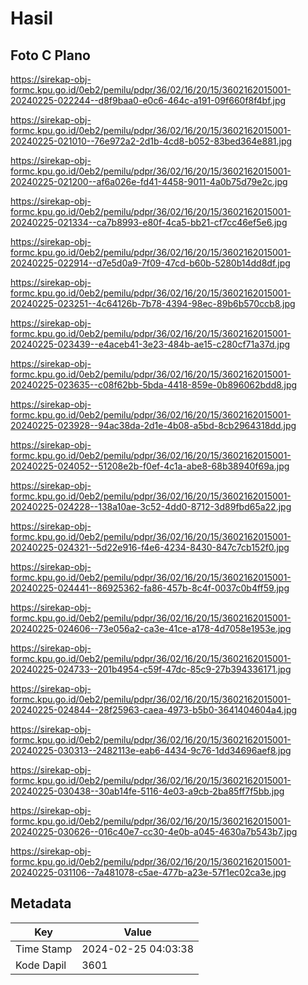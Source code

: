# Hasil

## Foto C Plano

https://sirekap-obj-formc.kpu.go.id/0eb2/pemilu/pdpr/36/02/16/20/15/3602162015001-20240225-022244--d8f9baa0-e0c6-464c-a191-09f660f8f4bf.jpg

https://sirekap-obj-formc.kpu.go.id/0eb2/pemilu/pdpr/36/02/16/20/15/3602162015001-20240225-021010--76e972a2-2d1b-4cd8-b052-83bed364e881.jpg

https://sirekap-obj-formc.kpu.go.id/0eb2/pemilu/pdpr/36/02/16/20/15/3602162015001-20240225-021200--af6a026e-fd41-4458-9011-4a0b75d79e2c.jpg

https://sirekap-obj-formc.kpu.go.id/0eb2/pemilu/pdpr/36/02/16/20/15/3602162015001-20240225-021334--ca7b8993-e80f-4ca5-bb21-cf7cc46ef5e6.jpg

https://sirekap-obj-formc.kpu.go.id/0eb2/pemilu/pdpr/36/02/16/20/15/3602162015001-20240225-022914--d7e5d0a9-7f09-47cd-b60b-5280b14dd8df.jpg

https://sirekap-obj-formc.kpu.go.id/0eb2/pemilu/pdpr/36/02/16/20/15/3602162015001-20240225-023251--4c64126b-7b78-4394-98ec-89b6b570ccb8.jpg

https://sirekap-obj-formc.kpu.go.id/0eb2/pemilu/pdpr/36/02/16/20/15/3602162015001-20240225-023439--e4aceb41-3e23-484b-ae15-c280cf71a37d.jpg

https://sirekap-obj-formc.kpu.go.id/0eb2/pemilu/pdpr/36/02/16/20/15/3602162015001-20240225-023635--c08f62bb-5bda-4418-859e-0b896062bdd8.jpg

https://sirekap-obj-formc.kpu.go.id/0eb2/pemilu/pdpr/36/02/16/20/15/3602162015001-20240225-023928--94ac38da-2d1e-4b08-a5bd-8cb2964318dd.jpg

https://sirekap-obj-formc.kpu.go.id/0eb2/pemilu/pdpr/36/02/16/20/15/3602162015001-20240225-024052--51208e2b-f0ef-4c1a-abe8-68b38940f69a.jpg

https://sirekap-obj-formc.kpu.go.id/0eb2/pemilu/pdpr/36/02/16/20/15/3602162015001-20240225-024228--138a10ae-3c52-4dd0-8712-3d89fbd65a22.jpg

https://sirekap-obj-formc.kpu.go.id/0eb2/pemilu/pdpr/36/02/16/20/15/3602162015001-20240225-024321--5d22e916-f4e6-4234-8430-847c7cb152f0.jpg

https://sirekap-obj-formc.kpu.go.id/0eb2/pemilu/pdpr/36/02/16/20/15/3602162015001-20240225-024441--86925362-fa86-457b-8c4f-0037c0b4ff59.jpg

https://sirekap-obj-formc.kpu.go.id/0eb2/pemilu/pdpr/36/02/16/20/15/3602162015001-20240225-024606--73e056a2-ca3e-41ce-a178-4d7058e1953e.jpg

https://sirekap-obj-formc.kpu.go.id/0eb2/pemilu/pdpr/36/02/16/20/15/3602162015001-20240225-024733--201b4954-c59f-47dc-85c9-27b394336171.jpg

https://sirekap-obj-formc.kpu.go.id/0eb2/pemilu/pdpr/36/02/16/20/15/3602162015001-20240225-024844--28f25963-caea-4973-b5b0-3641404604a4.jpg

https://sirekap-obj-formc.kpu.go.id/0eb2/pemilu/pdpr/36/02/16/20/15/3602162015001-20240225-030313--2482113e-eab6-4434-9c76-1dd34696aef8.jpg

https://sirekap-obj-formc.kpu.go.id/0eb2/pemilu/pdpr/36/02/16/20/15/3602162015001-20240225-030438--30ab14fe-5116-4e03-a9cb-2ba85ff7f5bb.jpg

https://sirekap-obj-formc.kpu.go.id/0eb2/pemilu/pdpr/36/02/16/20/15/3602162015001-20240225-030626--016c40e7-cc30-4e0b-a045-4630a7b543b7.jpg

https://sirekap-obj-formc.kpu.go.id/0eb2/pemilu/pdpr/36/02/16/20/15/3602162015001-20240225-031106--7a481078-c5ae-477b-a23e-57f1ec02ca3e.jpg


## Metadata

| Key        | Value               |
| ---------- | ------------------- |
| Time Stamp | 2024-02-25 04:03:38 |
| Kode Dapil | 3601                |



